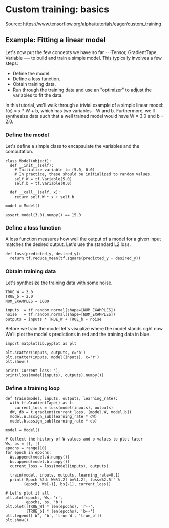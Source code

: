 # Custom training: basics
Source: https://www.tensorflow.org/alpha/tutorials/eager/custom_training


## Example: Fitting a linear model
Let's now put the few concepts we have so far ---Tensor, GradientTape, Variable --- to build and train a simple model. This typically involves a few steps:

- Define the model.
- Define a loss function.
- Obtain training data.
- Run through the training data and use an "optimizer" to adjust the variables to fit the data.


In this tutorial, we'll walk through a trivial example of a simple linear model: f(x) = x * W + b, which has two variables - W and b. Furthermore, we'll synthesize data such that a well trained model would have W = 3.0 and b = 2.0.

### Define the model
Let's define a simple class to encapsulate the variables and the computation.

```
class Model(object):
  def __init__(self):
    # Initialize variable to (5.0, 0.0)
    # In practice, these should be initialized to random values.
    self.W = tf.Variable(5.0)
    self.b = tf.Variable(0.0)
    
  def __call__(self, x):
    return self.W * x + self.b
  
model = Model()

assert model(3.0).numpy() == 15.0
```

### Define a loss function
A loss function measures how well the output of a model for a given input matches the desired output. Let's use the standard L2 loss.
```
def loss(predicted_y, desired_y):
  return tf.reduce_mean(tf.square(predicted_y - desired_y))
```

### Obtain training data
Let's synthesize the training data with some noise.
```
TRUE_W = 3.0
TRUE_b = 2.0
NUM_EXAMPLES = 1000

inputs  = tf.random.normal(shape=[NUM_EXAMPLES])
noise   = tf.random.normal(shape=[NUM_EXAMPLES])
outputs = inputs * TRUE_W + TRUE_b + noise
```
Before we train the model let's visualize where the model stands right now. We'll plot the model's predictions in red and the training data in blue.

```
import matplotlib.pyplot as plt

plt.scatter(inputs, outputs, c='b')
plt.scatter(inputs, model(inputs), c='r')
plt.show()

print('Current loss: '),
print(loss(model(inputs), outputs).numpy())
```
### Define a training loop
```
def train(model, inputs, outputs, learning_rate):
  with tf.GradientTape() as t:
    current_loss = loss(model(inputs), outputs)
  dW, db = t.gradient(current_loss, [model.W, model.b])
  model.W.assign_sub(learning_rate * dW)
  model.b.assign_sub(learning_rate * db)
  
model = Model()

# Collect the history of W-values and b-values to plot later
Ws, bs = [], []
epochs = range(10)
for epoch in epochs:
  Ws.append(model.W.numpy())
  bs.append(model.b.numpy())
  current_loss = loss(model(inputs), outputs)

  train(model, inputs, outputs, learning_rate=0.1)
  print('Epoch %2d: W=%1.2f b=%1.2f, loss=%2.5f' %
        (epoch, Ws[-1], bs[-1], current_loss))

# Let's plot it all
plt.plot(epochs, Ws, 'r',
         epochs, bs, 'b')
plt.plot([TRUE_W] * len(epochs), 'r--',
         [TRUE_b] * len(epochs), 'b--')
plt.legend(['W', 'b', 'true W', 'true_b'])
plt.show()
```
